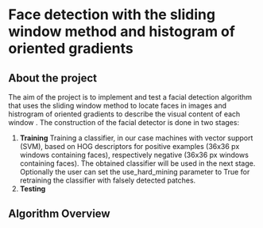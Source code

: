 # Face detection with the sliding window method and histogram of oriented gradients
## About the project
The aim of the project is to implement and test a facial detection algorithm that uses the sliding window method to locate faces in images and histrogram of oriented gradients to describe the visual content of each window .
The construction of the facial detector is done in two stages:  
<ol>
  <li><b>Training</b> Training a classifier, in our case machines with vector support (SVM), based on HOG descriptors for positive examples (36x36 px windows containing faces), respectively negative (36x36 px windows containing faces). The obtained classifier will be used in the next stage. Optionally the user can set the use_hard_mining parameter to True for retraining the classifier with falsely detected patches.
  </li>
  <li><b>Testing</b></li>
</ol>

## Algorithm Overview
